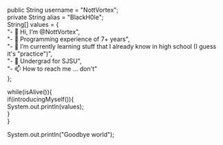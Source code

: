 public String username = "NottVortex";                                                     
private String alias = "BlackH0le";                                               
String[] values = {                                             
      "- 👋 Hi, I’m @NottVortex",                            
      "- 👀 Programming experience of 7+ years",                             
      "- 🌱 I’m currently learning stuff that I already know in high school (I guess it's \"practice\")",                                   
      "- 💞️ Undergrad for SJSU",                           
      "- 📫 How to reach me ... don't"                                             
};

while(isAlive()){        
      if(introducingMyself()){                        
           System.out.println(values);                                                      
      }                           
}                             

System.out.println("Goodbye world");
